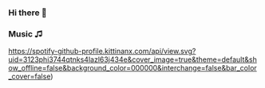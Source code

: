 ### Hi there 👋

### Music ♫

https://spotify-github-profile.kittinanx.com/api/view.svg?uid=3123phi3744qtnks4lazl63j434e&cover_image=true&theme=default&show_offline=false&background_color=000000&interchange=false&bar_color_cover=false)







